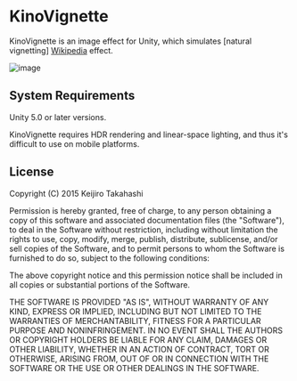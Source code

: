 KinoVignette
============

KinoVignette is an image effect for Unity, which simulates [natural vignetting]
[Wikipedia] effect.

![image](https://41.media.tumblr.com/cba35e70087ace84b59b42b210c993e3/tumblr_nt2n34QhOc1qio469o1_400.png)

[Wikipedia]: https://en.wikipedia.org/wiki/Vignetting#Natural_vignetting

System Requirements
-------------------

Unity 5.0 or later versions.

KinoVignette requires HDR rendering and linear-space lighting, and thus it's
difficult to use on mobile platforms.

License
-------

Copyright (C) 2015 Keijiro Takahashi

Permission is hereby granted, free of charge, to any person obtaining a copy of
this software and associated documentation files (the "Software"), to deal in
the Software without restriction, including without limitation the rights to
use, copy, modify, merge, publish, distribute, sublicense, and/or sell copies of
the Software, and to permit persons to whom the Software is furnished to do so,
subject to the following conditions:

The above copyright notice and this permission notice shall be included in all
copies or substantial portions of the Software.

THE SOFTWARE IS PROVIDED "AS IS", WITHOUT WARRANTY OF ANY KIND, EXPRESS OR
IMPLIED, INCLUDING BUT NOT LIMITED TO THE WARRANTIES OF MERCHANTABILITY, FITNESS
FOR A PARTICULAR PURPOSE AND NONINFRINGEMENT. IN NO EVENT SHALL THE AUTHORS OR
COPYRIGHT HOLDERS BE LIABLE FOR ANY CLAIM, DAMAGES OR OTHER LIABILITY, WHETHER
IN AN ACTION OF CONTRACT, TORT OR OTHERWISE, ARISING FROM, OUT OF OR IN
CONNECTION WITH THE SOFTWARE OR THE USE OR OTHER DEALINGS IN THE SOFTWARE.
